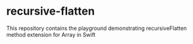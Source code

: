 # recursive-flatten
This repository contains the playground demonstrating recursiveFlatten method extension for Array in Swift
